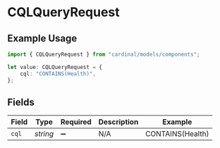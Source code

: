 # CQLQueryRequest

## Example Usage

```typescript
import { CQLQueryRequest } from "cardinal/models/components";

let value: CQLQueryRequest = {
    cql: "CONTAINS(Health)",
};
```

## Fields

| Field              | Type               | Required           | Description        | Example            |
| ------------------ | ------------------ | ------------------ | ------------------ | ------------------ |
| `cql`              | *string*           | :heavy_minus_sign: | N/A                | CONTAINS(Health)   |